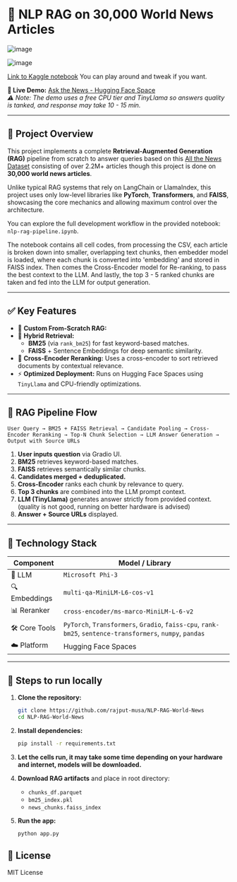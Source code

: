 # 📰 NLP RAG on 30,000 World News Articles


![image](https://github.com/user-attachments/assets/7fd07b59-6141-4c06-a21b-d7d33aeff397)


![image](https://github.com/user-attachments/assets/82736cfe-e4b9-490b-a762-87823e90a430)



 [Link to Kaggle notebook](https://www.kaggle.com/code/musarajput/nlp-rag-pipeline/) You can play around and tweak if you want.

**🔗 Live Demo:** [Ask the News - Hugging Face Space](https://huggingface.co/spaces/MusaR/NLP-RAG-world-news)  
*⚠️ Note: The demo uses a free CPU tier and TinyLlama so answers quality is tanked, and response may take 10 - 15 min.*

---

## 📌 Project Overview

This project implements a complete **Retrieval-Augmented Generation (RAG)** pipeline from scratch to answer queries based on this [All the News Dataset](https://www.kaggle.com/datasets/davidmckinley/all-the-news-dataset) consisting of over 2.2M+ articles though this project is done on **30,000 world news articles**.

Unlike typical RAG systems that rely on LangChain or LlamaIndex, this project uses only low-level libraries like **PyTorch**, **Transformers**, and **FAISS**, showcasing the core mechanics and allowing maximum control over the architecture.

You can explore the full development workflow in the provided notebook: `nlp-rag-pipeline.ipynb`.

The notebook contains all cell codes, from processing the CSV, each article is broken down into smaller, overlapping text chunks, then embedder model is loaded, where each chunk is converted into 'embedding' and stored in FAISS index. Then comes the Cross-Encoder model for Re-ranking, to pass the best context to the LLM. And lastly, the top 3 - 5 ranked chunks are taken and fed into the LLM for output generation. 

---


## ✅ Key Features

- 🔧 **Custom From-Scratch RAG:** 
- 🧠 **Hybrid Retrieval:**
  - **BM25** (via `rank_bm25`) for fast keyword-based matches.
  - **FAISS** + Sentence Embeddings for deep semantic similarity.
- 🎯 **Cross-Encoder Reranking:** Uses a cross-encoder to sort retrieved documents by contextual relevance.
- ⚡ **Optimized Deployment:** Runs on Hugging Face Spaces using `TinyLlama` and CPU-friendly optimizations.

---

## 🔁 RAG Pipeline Flow

```text
User Query → BM25 + FAISS Retrieval → Candidate Pooling → Cross-Encoder Reranking → Top-N Chunk Selection → LLM Answer Generation → Output with Source URLs
````

1. **User inputs question** via Gradio UI.
2. **BM25** retrieves keyword-based matches.
3. **FAISS** retrieves semantically similar chunks.
4. **Candidates merged + deduplicated.**
5. **Cross-Encoder** ranks each chunk by relevance to query.
6. **Top 3 chunks** are combined into the LLM prompt context.
7. **LLM (TinyLlama)** generates answer strictly from provided context. (quality is not good, running on better hardware is advised)
8. **Answer + Source URLs** displayed.

---

## 🧱 Technology Stack

| Component      | Model / Library                                                                                           |
| -------------- | --------------------------------------------------------------------------------------------------------- |
| 💬 LLM         | `Microsoft Phi-3`                                                                      |
| 🔍 Embeddings  | `multi-qa-MiniLM-L6-cos-v1`                                                                               |
| 📊 Reranker    | `cross-encoder/ms-marco-MiniLM-L-6-v2`                                                                    |
| 🛠️ Core Tools | `PyTorch`, `Transformers`, `Gradio`, `faiss-cpu`, `rank-bm25`, `sentence-transformers`, `numpy`, `pandas` |
| ☁️ Platform    | Hugging Face Spaces                                                                                       |

---

## 🚀 Steps to run locally

1. **Clone the repository:**

   ```bash
   git clone https://github.com/rajput-musa/NLP-RAG-World-News
   cd NLP-RAG-World-News
   ```

2. **Install dependencies:**

   ```bash
   pip install -r requirements.txt
   ```
   
3. **Let the cells run, it may take some time depending on your hardware and internet, models will be downloaded.**

 
4. **Download RAG artifacts** and place in root directory:

   * `chunks_df.parquet`
   * `bm25_index.pkl`
   * `news_chunks.faiss_index`

5. **Run the app:**

   ```bash
   python app.py
   ```


## 📄 License

MIT License


